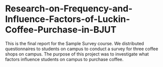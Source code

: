 # Research-on-Frequency-and-Influence-Factors-of-Luckin-Coffee-Purchase-in-BJUT
This is the final report for the Sample Survey course. We distributed questionnaires to students on campus to conduct a survey for three coffee shops on campus. The purpose of this project was to investigate what factors influence students on campus to purchase coffee.
